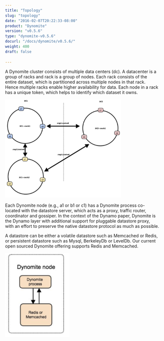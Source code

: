 ```yaml
---
title: "Topology"
slug: "topology"
date: "2016-02-07T20:22:33-08:00"
product: "Dynomite"
version: "v0.5.6"
type: "dynomite-v0.5.6"
docurl: "/docs/dynomite/v0.5.6/"
weight: 400
draft: false

---
```


A Dynomite cluster consists of multiple data centers (dc). A datacenter is a group of racks and rack is a group of nodes. Each rack consists of the entire dataset, which is partitioned across multiple nodes in that rack. Hence multiple racks enable higher availability for data. Each node in a rack has a unique token, which helps to identify which dataset it owns. 

<img class="img-responsive center-block"
     style="width: 75%;"
     src="/img/dynomite/v0.5.6/cluster-topology.png"
     alt="Cluster Topology">

Each Dynomite node (e.g., a1 or b1 or c1) has a Dynomite process co-located with the datastore server, which acts as a proxy, traffic router, coordinator and gossiper. In the context of the Dynamo paper, Dynomite is the Dynamo layer with additional support for pluggable datastore proxy, with an effort to preserve the native datastore protocol as much as possible.

A datastore can be either a volatile datastore such as Memcached or Redis, or persistent datastore such as Mysql, BerkeleyDb or LevelDb. Our current open sourced Dynomite offering supports Redis and Memcached.

<img class="img-responsive center-block"
     style="height: 275px;"
     src="/img/dynomite/v0.5.6/intra-node-architecture.png" 
     alt="Intra-node Architecture">
